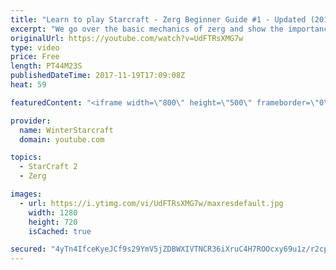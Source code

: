 ```yaml
---
title: "Learn to play Starcraft - Zerg Beginner Guide #1 - Updated (2017)"
excerpt: "We go over the basic mechanics of zerg and show the importance of understanding at least some of what your opponent is doing.  This guide is meant for players with an understanding of the objectives of starcraft but without any strong direction or gameplan, especially for each specific race! -- Watch"
originalUrl: https://youtube.com/watch?v=UdFTRsXMG7w
type: video
price: Free
length: PT44M23S
publishedDateTime: 2017-11-19T17:09:08Z
heat: 59

featuredContent: "<iframe width=\"800\" height=\"500\" frameborder=\"0\" src=\"https://www.youtube.com/embed/UdFTRsXMG7w\" allow=\"accelerometer; autoplay; encrypted-media; gyroscope; picture-in-picture\" allowfullscreen></iframe>"

provider:
  name: WinterStarcraft
  domain: youtube.com

topics:
  - StarCraft 2
  - Zerg

images:
  - url: https://i.ytimg.com/vi/UdFTRsXMG7w/maxresdefault.jpg
    width: 1280
    height: 720
    isCached: true

secured: "4yTn4IfceKyeJCf9s29YmV5jZDBWXIVTNCR36iXruC4H7ROOcxy69u1z/r2cpjr3l1P6Kxqicez8bETgtwCvM8JcOXrEsqf1EtgMbda9Brm9VDYLS3OJHxPPxhK53MsrC60sQLsoxEh9jvdlwUQKZY9xz2Vr6GES82ezeCWln1YWNNlHV3EigSYAgUmFy/QiWnumroMlRG3gRmXvvtDHdaMhDLmoM+QfiWXdK3RboUzzp9sY8fOZW6hgj0Dulwl01RqADxz2wREZ8AkZcSNM1+yTNpqJq0IEWSQJkGSeq6Oh22tQU0Anxq7fyx2sb4CBgJsgEmKOAz87Gl+WDhcoO/KCrZ/a6qXdRCXgmJbrAJ7vkY2guJ2Fiuaaii5nn56+S6k11Hzd+2zuW40h3mwhKfKDNEeyWGD/T8mAjjdkb/kbarCn1FQP9E25EUZzqKV9;pxXHf4G2XKiYXu20/oc87w=="
---
```


